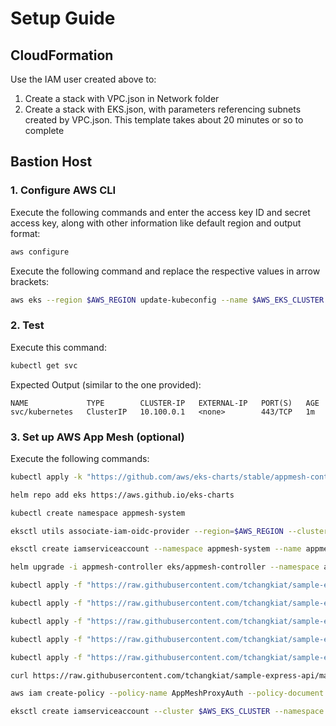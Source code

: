 # Setup Guide

## CloudFormation

Use the IAM user created above to:
1. Create a stack with VPC.json in Network folder
2. Create a stack with EKS.json, with parameters referencing subnets created by VPC.json. This template takes about 20 minutes or so to complete

## Bastion Host

### 1. Configure AWS CLI
Execute the following commands and enter the access key ID and secret access key, along with other information like default region and output format:
```bash
aws configure
```

Execute the following command and replace the respective values in arrow brackets:
```bash
aws eks --region $AWS_REGION update-kubeconfig --name $AWS_EKS_CLUSTER
```

### 2. Test
Execute this command:
```bash
kubectl get svc
```
Expected Output (similar to the one provided):
```
NAME             TYPE        CLUSTER-IP   EXTERNAL-IP   PORT(S)   AGE
svc/kubernetes   ClusterIP   10.100.0.1   <none>        443/TCP   1m
```

### 3. Set up AWS App Mesh (optional)
Execute the following commands:
```bash
kubectl apply -k "https://github.com/aws/eks-charts/stable/appmesh-controller/crds?ref=master"

helm repo add eks https://aws.github.io/eks-charts

kubectl create namespace appmesh-system

eksctl utils associate-iam-oidc-provider --region=$AWS_REGION --cluster=$AWS_EKS_CLUSTER --approve

eksctl create iamserviceaccount --namespace appmesh-system --name appmesh-controller --attach-policy-arn arn:aws:iam::aws:policy/AWSCloudMapFullAccess,arn:aws:iam::aws:policy/AWSAppMeshFullAccess,arn:aws:iam::aws:policy/AWSXRayDaemonWriteAccess --cluster $AWS_EKS_CLUSTER --approve

helm upgrade -i appmesh-controller eks/appmesh-controller --namespace appmesh-system --set region=$AWS_REGION --set serviceAccount.create=false --set serviceAccount.name=appmesh-controller

kubectl apply -f "https://raw.githubusercontent.com/tchangkiat/sample-express-api/master/k8s/eks/appmesh-namespace.yaml"

kubectl apply -f "https://raw.githubusercontent.com/tchangkiat/sample-express-api/master/k8s/eks/appmesh.yaml"

kubectl apply -f "https://raw.githubusercontent.com/tchangkiat/sample-express-api/master/k8s/eks/appmesh-virtualnode.yaml"

kubectl apply -f "https://raw.githubusercontent.com/tchangkiat/sample-express-api/master/k8s/eks/appmesh-virtualrouter.yaml"

kubectl apply -f "https://raw.githubusercontent.com/tchangkiat/sample-express-api/master/k8s/eks/appmesh-virtualservice.yaml"

curl https://raw.githubusercontent.com/tchangkiat/sample-express-api/master/k8s/eks/proxy-auth-policy.json -o proxy-auth-policy.json

aws iam create-policy --policy-name AppMeshProxyAuth --policy-document file://proxy-auth-policy.json

eksctl create iamserviceaccount --cluster $AWS_EKS_CLUSTER --namespace default --name sample-express-api-service --attach-policy-arn arn:aws:iam::$AWS_ACCOUNT_ID:policy/AppMeshProxyAuth --override-existing-serviceaccounts --approve
```